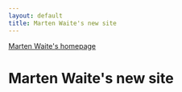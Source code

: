 ```yaml
---
layout: default
title: Marten Waite's new site
---
```


<a href="/" title="Marten Waite's homepage">Marten Waite's homepage</a>
# Marten Waite's new site
